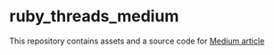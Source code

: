 # ruby_threads_medium
This repository contains assets and a source code for [Medium article](https://medium.com/@vladislav.zubov/the-rubys-global-vm-lock-is-not-so-bad-for-a-web-b80afe25246b)